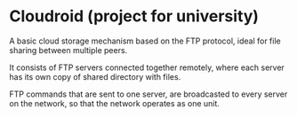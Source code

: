 Cloudroid (project for university)
=========
A basic cloud storage mechanism based on the FTP protocol, ideal for file sharing between multiple peers.

It consists of FTP servers connected together remotely, where each server has its own copy of shared directory with files.

FTP commands that are sent to one server, are broadcasted to every server on the network, so that the network operates as one unit.


